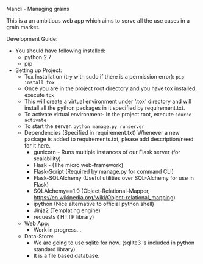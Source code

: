 Mandi - Managing grains

This is a an ambitious web app which aims to serve all the use cases in a grain market.

Development Guide:

   * You should have following installed:
     * python 2.7
     * pip
   * Setting up Project:
     * Tox Installation (try with sudo if there is a permission error):
                ```
                pip install tox
                ```
     * Once you are in the project root directory and you have tox installed, execute
                ```
                tox
                ```
     * This will create a virtual environment under '.tox' directory and will install all the python packages in it
         specified by requirement.txt.
     * To activate virtual environment- In the project root, execute
                ```
                source activate
                ```
     * To start the server.
                ```
                python manage.py runserver
                ```
     * Dependencies (Specified in requirement.txt)
       Whenever a new package is added to requirements.txt, please add description/need for it here.
       * gunicorn -  Runs multiple instances of our Flask server (for scalability)
       * Flask - (The micro web-framework)
       * Flask-Script (Required by manage.py for command CLI)
       * Flask-SQLAlchemy  (Useful utilities over SQL-Alchemy for use in Flask)
       * SQLAlchemy==1.0  (Object-Relational-Mapper, https://en.wikipedia.org/wiki/Object-relational_mapping)
       * ipython (Nice alternative to official python shell)
       * Jinja2  (Templating engine)
       * requests ( HTTP library)
     * Web App:
       * Work in progress...
     * Data-Store:
       * We are going to use sqlite for now. (sqlite3 is included in python standard library).
       * It is a file based database.
